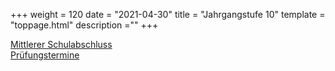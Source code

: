 +++
weight = 120
date = "2021-04-30"
title = "Jahrgangstufe 10"
template = "toppage.html"
description =""
+++

[Mittlerer Schulabschluss](/schullebenseiten/mittlerer-schulabschluss)    
[Prüfungstermine](/schullebenseiten/prufungstermine/#mittlerer-schulabschluss)